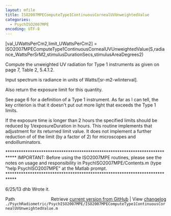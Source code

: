```yaml
---
layout: mfile
title: ISO2007MPEComputeType1ContinuousCornealUVUnweightedValue
categories:
  - PsychISO2007MPE
encoding: UTF-8
---
```


[val\_UWattsPerCm2,limit\_UWattsPerCm2] = ISO2007MPEComputeType1ContinuousCornealUVUnweightedValue(S,radiance\_WattsPerSrM2,stimulusDurationSecs,stimulusAreaDegrees2)

Compute the unweighted UV radiation for Type 1 instruments as given on page 7, Table 2,
5\.4.1.2.

Input spectrum is radiance in units of Watts/[sr-m2-wlinterval].

Also return the exposure limit for this quantity.

See page 6 for a definition of a Type 1 instrument.  As far as I can tell, the key
criterion is that it doesn't put out more light that exceeds the Type 1 limits.

If the exposure time is longer than 2 hours the specified limits should be reduced by
1/exposureDuration in hours.  This routine implements that adjustment for its returned
limit value.  It does not implement a further reduction of of the limit (by a factor of 2)
for microscopes and endoilluminators.

\*\*\*\*\*\*\*\*\*\*\*\*\*\*\*\*\*\*\*\*\*\*\*\*\*\*\*\*\*\*\*\*\*\*\*\*\*\*\*\*\*\*\*\*\*\*\*\*\*\*\*\*\*\*\*\*\*\*\*\*\*\*\*\*\*\*\*\*\*\*\*\*\*\*\*\*
IMPORTANT: Before using the ISO2007MPE routines, please see the notes on usage
and responsibility in PsychISO2007MPE/Contents.m (type "help PsychISO2007MPE"
at the Matlab prompt.
\*\*\*\*\*\*\*\*\*\*\*\*\*\*\*\*\*\*\*\*\*\*\*\*\*\*\*\*\*\*\*\*\*\*\*\*\*\*\*\*\*\*\*\*\*\*\*\*\*\*\*\*\*\*\*\*\*\*\*\*\*\*\*\*\*\*\*\*\*\*\*\*\*\*\*\*

6/25/13  dhb  Wrote it.


<div class="code_header" style="text-align:right;">
  <span style="float:left;">Path&nbsp;&nbsp;</span> <span class="counter">Retrieve <a href=
  "https://raw.github.com/Psychtoolbox-3/Psychtoolbox-3/beta/./PsychRadiometric/PsychISO2007MPE/ISO2007MPEComputeType1ContinuousCornealUVUnweightedValue.m">current version from GitHub</a> | View <a href=
  "https://github.com/Psychtoolbox-3/Psychtoolbox-3/commits/beta/./PsychRadiometric/PsychISO2007MPE/ISO2007MPEComputeType1ContinuousCornealUVUnweightedValue.m">changelog</a></span>
</div>
<div class="code">
  <code>./PsychRadiometric/PsychISO2007MPE/ISO2007MPEComputeType1ContinuousCornealUVUnweightedValue.m</code>
</div>
